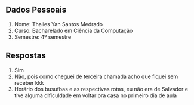 ## Dados Pessoais
1. Nome: Thalles Yan Santos Medrado
2. Curso: Bacharelado em Ciência da Computação
3. Semestre: 4º semestre

## Respostas
1. Sim
2. Não, pois como cheguei de terceira chamada acho que fiquei sem receber kkk
3. Horário dos busufbas e as respectivas rotas, eu não era de Salvador e tive alguma dificuldade em voltar pra casa no primeiro dia de aula
